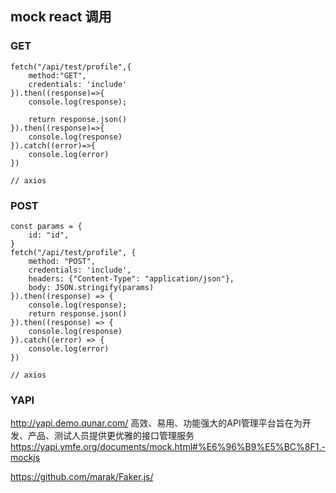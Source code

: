 ## mock react 调用

### GET
```
fetch("/api/test/profile",{
    method:"GET",
    credentials: 'include'
}).then((response)=>{
    console.log(response);
   
    return response.json()
}).then((response)=>{
    console.log(response)
}).catch((error)=>{
    console.log(error)
})

// axios
```

### POST
```
const params = {
    id: "id",
}
fetch("/api/test/profile", {
    method: "POST",
    credentials: 'include',
    headers: {"Content-Type": "application/json"},
    body: JSON.stringify(params)
}).then((response) => {
    console.log(response);
    return response.json()
}).then((response) => {
    console.log(response)
}).catch((error) => {
    console.log(error)
})

// axios
```


### YAPI
http://yapi.demo.qunar.com/
高效、易用、功能强大的API管理平台旨在为开发、产品、测试人员提供更优雅的接口管理服务
https://yapi.ymfe.org/documents/mock.html#%E6%96%B9%E5%BC%8F1.-mockjs


https://github.com/marak/Faker.js/
